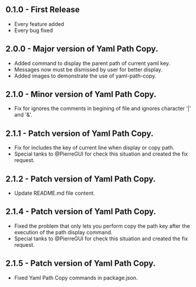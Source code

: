 ## 0.1.0 - First Release
* Every feature added
* Every bug fixed

## 2.0.0 - Major version of Yaml Path Copy.
* Added command to display the parent path of current yaml key.
* Messages now must be dismissed by user for better display.
* Added images to demonstrate the use of yaml-path-copy.

## 2.1.0 - Minor version of Yaml Path Copy.
* Fix for ignores the comments in begining of file and ignores character '|' and '&'.

## 2.1.1 - Patch version of Yaml Path Copy.
* Fix for includes the key of current line when display or copy path.
* Special tanks to @PierreGUI for check this situation and created the fix request.

## 2.1.2 - Patch version of Yaml Path Copy.
* Update README.md file content.

## 2.1.4 - Patch version of Yaml Path Copy.
* Fixed the problem that only lets you perform copy the path key after the execution of the path display command.
* Special tanks to @PierreGUI for check this situation and created the fix request.

## 2.1.5 - Patch version of Yaml Path Copy.
* Fixed Yaml Path Copy commands in package.json.
